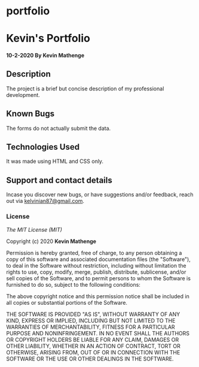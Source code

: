 # portfolio
# Kevin's Portfolio
#### 10-2-2020 By **Kevin Mathenge**
## Description
The project is a brief but concise description of my professional development.
## Known Bugs
The forms do not actually submit the data.
## Technologies Used
It was made using HTML and CSS only.
## Support and contact details
Incase you discover new bugs, or have suggestions and/or feedback, reach out via kelvinian87@gmail.com.
### License
*The MIT License (MIT)*

Copyright (c) 2020 **Kevin Mathenge**

Permission is hereby granted, free of charge, to any person obtaining a copy
of this software and associated documentation files (the "Software"), to deal
in the Software without restriction, including without limitation the rights
to use, copy, modify, merge, publish, distribute, sublicense, and/or sell
copies of the Software, and to permit persons to whom the Software is
furnished to do so, subject to the following conditions:

The above copyright notice and this permission notice shall be included in all
copies or substantial portions of the Software.

THE SOFTWARE IS PROVIDED "AS IS", WITHOUT WARRANTY OF ANY KIND, EXPRESS OR
IMPLIED, INCLUDING BUT NOT LIMITED TO THE WARRANTIES OF MERCHANTABILITY,
FITNESS FOR A PARTICULAR PURPOSE AND NONINFRINGEMENT. IN NO EVENT SHALL THE
AUTHORS OR COPYRIGHT HOLDERS BE LIABLE FOR ANY CLAIM, DAMAGES OR OTHER
LIABILITY, WHETHER IN AN ACTION OF CONTRACT, TORT OR OTHERWISE, ARISING FROM,
OUT OF OR IN CONNECTION WITH THE SOFTWARE OR THE USE OR OTHER DEALINGS IN THE
SOFTWARE.
